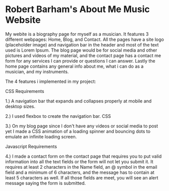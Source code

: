# Robert Barham's About Me Music Website

My webite is a biography page for myself as a musician. It features 3 different webpages: Home, Blog, and Contact. All the pages have a site logo (placeholder image) and navigation bar in the header and most of the text used is Lorem Ipsum. The blog page would be for social media and other pictures and videos of my material, and the contact page has a contact me form for any services I can provide or questions I can answer. Lastly the home page contains any general info about me, what i can do as a musician, and my instruments.

The 4 features i implemented in my project:

CSS Requirements

1.) A navigation bar that expands and collapses properly at mobile and desktop sizes. 

2.) I used flexbox to create the navigation bar. CSS 

3.) On my blog page since I don't have any videos or social media to post yet I made a CSS animation of a loading spinner and bouncing dots to emulate an infinite loading screen.

Javascript Requirements

4.) I made a contact form on the contact page that requires you to put valid information into all the text fields or the form will not let you submit it. It requires at least 2 characters in the Name field, an @ symbol in the email field and a minimum of 6 characters, and the message has to contain at least 5 characters as well. If all those fields are meet, you will see an alert message saying the form is submitted.